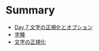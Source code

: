 # Summary

* [Day 7 文字の正規化とオプション](README.md)
* [字種](doc/character_class.md)
* [文字の正規化](doc/normalization.md)
